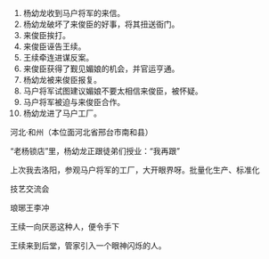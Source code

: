 1. 杨幼龙收到马户将军的来信。
2. 杨幼龙破坏了来俊臣的好事，将其扭送衙门。
3. 来俊臣挨打。
4. 来俊臣诬告王续。
5. 王续牵连进谋反案。
6. 来俊臣获得了觐见媚娘的机会，并官运亨通。
7. 杨幼龙被来俊臣报复。
8. 马户将军试图建议媚娘不要太相信来俊臣，被怀疑。
9. 马户将军被迫与来俊臣合作。
10. 杨幼龙进了马户工厂。

河北·和州（本位面河北省邢台市南和县）

“老杨锁店”里，杨幼龙正跟徒弟们授业：“我再跟”

上次我去洛阳，参观马户将军的工厂，大开眼界呀。批量化生产、标准化

技艺交流会


琅琊王李冲

王续一向厌恶这种人，便令手下

王续来到后堂，管家引入一个眼神闪烁的人。